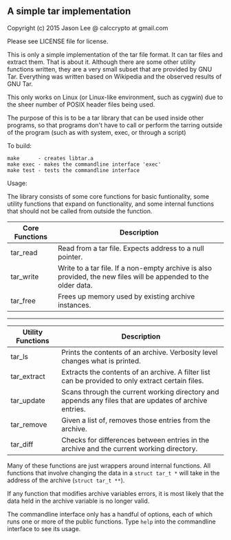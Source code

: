 ## A simple tar implementation

Copyright (c) 2015 Jason Lee @ calccrypto at gmail.com

Please see LICENSE file for license.

This is only a simple implementation of the tar file format.
It can tar files and extract them. That is about it. Although
there are some other utility functions written, they are a very
small subset that are provided by GNU Tar. Everything was written
based on Wikipedia and the observed results of GNU Tar.

This only works on Linux (or Linux-like environment, such as cygwin)
due to the sheer number of POSIX header files being used.

The purpose of this is to be a tar library that can be used
inside other programs, so that programs don't have to call
or perform the tarring outside of the program (such as with
system, exec, or through a script)

To build:

    make      - creates libtar.a
    make exec - makes the commandline interface 'exec'
    make test - tests the commandline interface

Usage:

  The library consists of some core functions for basic funtionality,
  some utility functions that expand on functionality, and some internal
  functions that should not be called from outside the function.

  Core Functions    | Description
 -------------------|---------------------------
  tar_read          | Read from a tar file. Expects address to a null pointer.
  tar_write         | Write to a tar file. If a non-empty archive is also provided, the new files will be appended to the older data.
  tar_free          | Frees up memory used by existing archive instances.
 -------------------------
  Utility Functions | Description
 -------------------|-------------------------
  tar_ls            | Prints the contents of an archive. Verbosity level changes what is printed.
  tar_extract       | Extracts the contents of an archive. A filter list can be provided to only extract certain files.
  tar_update        | Scans through the current working directory and appends any files that are updates of archive entries.
  tar_remove        | Given a list of, removes those entries from the archive.
  tar_diff          | Checks for differences between entries in the archive and the current working directory.

  Many of these functions are just wrappers around internal functions.
  All functions that involve changing the data in a `struct tar_t *` will
  take in the address of the archive (`struct tar_t **`).

  If any function that modifies archive variables errors, it is most
  likely that the data held in the archive variable is no longer valid.

The commandline interface only has a handful of options, each of which
runs one or more of the public functions. Type `help` into the commandline
interface to see its usage.

